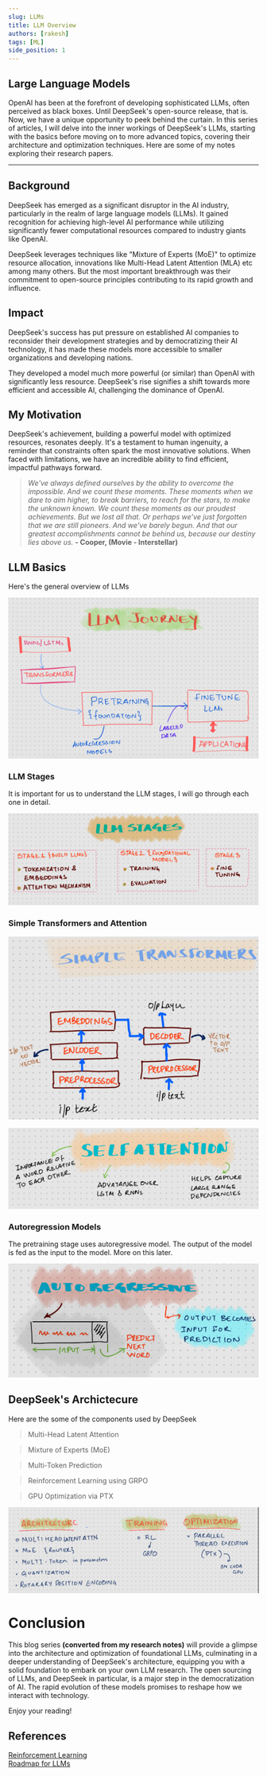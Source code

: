 ```yaml
---
slug: LLMs
title: LLM Overview
authors: [rakesh]
tags: [ML]
side_position: 1
---
```




## Large Language Models
OpenAI has been at the forefront of developing sophisticated LLMs, often perceived as black boxes. Until DeepSeek's open-source release, that is. Now, we have a unique opportunity to peek behind the curtain. In this series of articles, I will delve into the inner workings of DeepSeek's LLMs, starting with the basics before moving on to more advanced topics, covering their architecture and optimization techniques. Here are some of my notes exploring their research papers.

<!-- truncate -->
---

## Background
DeepSeek has emerged as a significant disruptor in the AI industry, particularly in the realm of large language models (LLMs). It gained recognition for achieving high-level AI performance while utilizing significantly fewer computational resources compared to industry giants like OpenAI. 

DeepSeek leverages techniques like "Mixture of Experts (MoE)"  to optimize resource allocation,  innovations like Multi-Head Latent Attention (MLA) etc among many others. But the most important breakthrough was their commitment to open-source principles contributing to its rapid growth and influence. 

## Impact

DeepSeek's success has put pressure on established AI companies to reconsider their development strategies and by democratizing their AI technology, it has made these models more accessible to smaller organizations and developing nations.

They developed a model much more powerful (or similar) than OpenAI with significantly less resource. DeepSeek's rise signifies a shift towards more efficient and accessible AI, challenging the dominance of OpenAI.

## My Motivation

DeepSeek's achievement, building a powerful model with optimized resources, resonates deeply. It's a testament to human ingenuity, a reminder that constraints often spark the most innovative solutions. When faced with limitations, we have an incredible ability to find efficient, impactful pathways forward.


> *We've always defined ourselves by the ability to overcome the impossible. And we count these moments. These moments when we dare to aim higher, to break barriers, to reach for the stars, to make the unknown known. We count these moments as our proudest achievements. But we lost all that. Or perhaps we've just forgotten that we are still pioneers. And we've barely begun. And that our greatest accomplishments cannot be behind us, because our destiny lies above us.*
**- Cooper, (Movie - Interstellar)**

## LLM Basics

Here's the general overview of LLMs

![Journey](img/Llmjourney.png)

### LLM Stages
It is important for us to understand the LLM stages, I will go through each one in detail. 

![alt text](img/LLMStages.png)

### Simple Transformers and Attention

![alt text](img/simpleTransormers.png)

![alt text](<img/selfAttention.png>)

### Autoregression Models
The pretraining stage uses autoregressive model. The output of the model is fed as the input to the model. More on this later.

![alt text](img/AutoregressiveModel.png)


## DeepSeek's Archictecure  

Here are the some of the components used by DeepSeek 

> Multi-Head Latent Attention 

> Mixture of Experts (MoE)   

> Multi-Token Prediction   

> Reinforcement Learning using GRPO  

> GPU Optimization via PTX  

![Overview](img/Llmdetails.png)


# Conclusion

This blog series **(converted from my research notes)** will provide a glimpse into the architecture and optimization of foundational LLMs, culminating in a deeper understanding of DeepSeek's architecture, equipping you with a solid foundation to embark on your own LLM research. The open sourcing of LLMs, and DeepSeek in particular, is a major step in the democratization of AI. The rapid evolution of these models promises to reshape how we interact with technology.

Enjoy your reading!

## References

[Reinforcement Learning](https://arxiv.org/pdf/2501.12948)  
[Roadmap for LLMs](https://github.com/rvbug/NLP)

